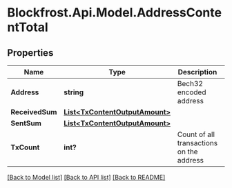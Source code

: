 # Blockfrost.Api.Model.AddressContentTotal
## Properties

Name | Type | Description | Notes
------------ | ------------- | ------------- | -------------
**Address** | **string** | Bech32 encoded address | 
**ReceivedSum** | [**List&lt;TxContentOutputAmount&gt;**](TxContentOutputAmount.md) |  | 
**SentSum** | [**List&lt;TxContentOutputAmount&gt;**](TxContentOutputAmount.md) |  | 
**TxCount** | **int?** | Count of all transactions on the address | 

[[Back to Model list]](../README.md#documentation-for-models) [[Back to API list]](../README.md#documentation-for-api-endpoints) [[Back to README]](../README.md)

